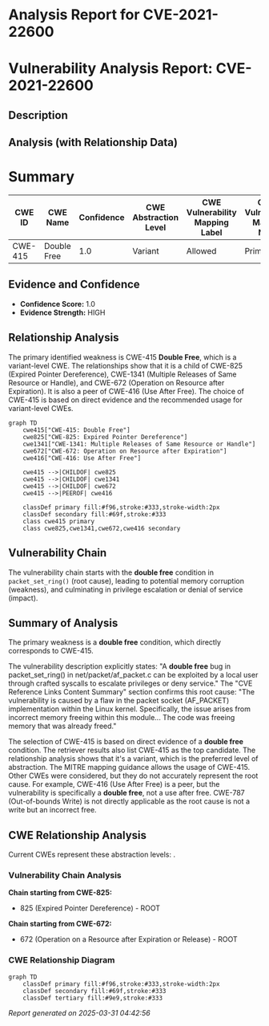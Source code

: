 # Analysis Report for CVE-2021-22600

# Vulnerability Analysis Report: CVE-2021-22600

## Description



## Analysis (with Relationship Data)

# Summary
| CWE ID | CWE Name | Confidence | CWE Abstraction Level | CWE Vulnerability Mapping Label | CWE-Vulnerability Mapping Notes |
|---|---|---|---|---|---|
| CWE-415 | Double Free | 1.0 | Variant | Allowed | Primary CWE |

## Evidence and Confidence

*   **Confidence Score:** 1.0
*   **Evidence Strength:** HIGH

## Relationship Analysis
The primary identified weakness is CWE-415 **Double Free**, which is a variant-level CWE. The relationships show that it is a child of CWE-825 (Expired Pointer Dereference), CWE-1341 (Multiple Releases of Same Resource or Handle), and CWE-672 (Operation on Resource after Expiration). It is also a peer of CWE-416 (Use After Free). The choice of CWE-415 is based on direct evidence and the recommended usage for variant-level CWEs.

```mermaid
graph TD
    cwe415["CWE-415: Double Free"]
    cwe825["CWE-825: Expired Pointer Dereference"]
    cwe1341["CWE-1341: Multiple Releases of Same Resource or Handle"]
    cwe672["CWE-672: Operation on Resource after Expiration"]
    cwe416["CWE-416: Use After Free"]

    cwe415 -->|CHILDOF| cwe825
    cwe415 -->|CHILDOF| cwe1341
    cwe415 -->|CHILDOF| cwe672
    cwe415 -->|PEEROF| cwe416
    
    classDef primary fill:#f96,stroke:#333,stroke-width:2px
    classDef secondary fill:#69f,stroke:#333
    class cwe415 primary
    class cwe825,cwe1341,cwe672,cwe416 secondary
```

## Vulnerability Chain
The vulnerability chain starts with the **double free** condition in `packet_set_ring()` (root cause), leading to potential memory corruption (weakness), and culminating in privilege escalation or denial of service (impact).

## Summary of Analysis
The primary weakness is a **double free** condition, which directly corresponds to CWE-415.

The vulnerability description explicitly states: "A **double free** bug in packet_set_ring() in net/packet/af_packet.c can be exploited by a local user through crafted syscalls to escalate privileges or deny service." The "CVE Reference Links Content Summary" section confirms this root cause: "The vulnerability is caused by a flaw in the packet socket (AF_PACKET) implementation within the Linux kernel. Specifically, the issue arises from incorrect memory freeing within this module... The code was freeing memory that was already freed."

The selection of CWE-415 is based on direct evidence of a **double free** condition. The retriever results also list CWE-415 as the top candidate. The relationship analysis shows that it's a variant, which is the preferred level of abstraction. The MITRE mapping guidance allows the usage of CWE-415. Other CWEs were considered, but they do not accurately represent the root cause. For example, CWE-416 (Use After Free) is a peer, but the vulnerability is specifically a **double free**, not a use after free. CWE-787 (Out-of-bounds Write) is not directly applicable as the root cause is not a write but an incorrect free.


## CWE Relationship Analysis

Current CWEs represent these abstraction levels: .


### Vulnerability Chain Analysis

**Chain starting from CWE-825:**
- 825 (Expired Pointer Dereference) - ROOT


**Chain starting from CWE-672:**
- 672 (Operation on a Resource after Expiration or Release) - ROOT



### CWE Relationship Diagram

```mermaid
graph TD
    classDef primary fill:#f96,stroke:#333,stroke-width:2px
    classDef secondary fill:#69f,stroke:#333
    classDef tertiary fill:#9e9,stroke:#333
```



*Report generated on 2025-03-31 04:42:56*
